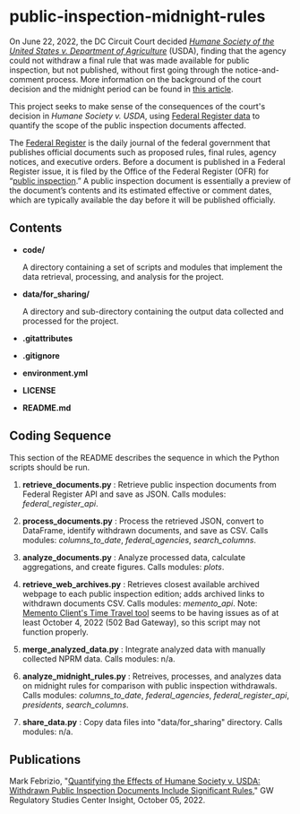 # public-inspection-midnight-rules

On June 22, 2022, the DC Circuit Court decided *[Humane Society of the United States v. Department of Agriculture](https://www.cadc.uscourts.gov/internet/opinions.nsf/A72330C326BFEC8385258887004DAD10/$file/20-5291-1956030.pdf)* (USDA), finding that the agency could not withdraw a final rule that was made available for public inspection, but not published, without first going through the notice-and-comment process. More information on the background of the court decision and the midnight period can be found in [this article](https://regulatorystudies.columbian.gwu.edu/court-decision-extends-period-issuing-midnight-rules).

This project seeks to make sense of the consequences of the court's decision in *Humane Society v. USDA*, using [Federal Register data](https://www.federalregister.gov/reader-aids/developer-resources/rest-api) to quantify the scope of the public inspection documents affected.

The [Federal Register](https://www.federalregister.gov) is the daily journal of the federal government that publishes official documents such as proposed rules, final rules, agency notices, and executive orders. Before a document is published in a Federal Register issue, it is filed by the Office of the Federal Register (OFR) for “[public inspection](https://www.federalregister.gov/reader-aids/using-federalregister-gov/understanding-public-inspection).” A public inspection document is essentially a preview of the document’s contents and its estimated effective or comment dates, which are typically available the day before it will be published officially.

## Contents

+ **code/**

    A directory containing a set of scripts and modules that implement the data retrieval, processing, and analysis for the project.

+ **data/for_sharing/**

    A directory and sub-directory containing the output data collected and processed for the project.

+ **.gitattributes**

+ **.gitignore**

+ **environment.yml**

+ **LICENSE**

+ **README.md**

## Coding Sequence

This section of the README describes the sequence in which the Python scripts should be run.

1. **retrieve_documents.py** : Retrieve public inspection documents from Federal Register API and save as JSON. Calls modules: *federal_register_api*.

2. **process_documents.py** : Process the retrieved JSON, convert to DataFrame, identify withdrawn documents, and save as CSV. Calls modules: *columns_to_date*, *federal_agencies*, *search_columns*.

3. **analyze_documents.py** : Analyze processed data, calculate aggregations, and create figures. Calls modules: *plots*.

4. **retrieve_web_archives.py** : Retrieves closest available archived webpage to each public inspection edition; adds archived links to withdrawn documents CSV. Calls modules: *memento_api*. Note: [Memento Client's Time Travel tool](http://timetravel.mementoweb.org/) seems to be having issues as of at least October 4, 2022 (502 Bad Gateway), so this script may not function properly.

5. **merge_analyzed_data.py** : Integrate analyzed data with manually collected NPRM data. Calls modules: n/a.

6. **analyze_midnight_rules.py** : Retreives, processes, and analyzes data on midnight rules for comparison with public inspection withdrawals. Calls modules: *columns_to_date*, *federal_agencies*, *federal_register_api*, *presidents*, *search_columns*.

7. **share_data.py** : Copy data files into "data/for_sharing" directory. Calls modules: n/a.

## Publications

Mark Febrizio, "[Quantifying the Effects of Humane Society v. USDA: Withdrawn Public Inspection Documents Include Significant Rules](https://regulatorystudies.columbian.gwu.edu/quantifying-effects-humane-society-v-department-agriculture)," GW Regulatory Studies Center Insight, October 05, 2022.
